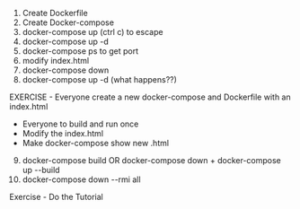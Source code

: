 1) Create Dockerfile
2) Create Docker-compose
3) docker-compose up (ctrl c) to escape
4) docker-compose up -d
5) docker-compose ps to get port
6) modify index.html 
7) docker-compose down
8) docker-compose up -d (what happens??)

EXERCISE - Everyone create a new docker-compose and Dockerfile with an index.html
- Everyone to build and run once
- Modify the index.html
- Make docker-compose show new .html

9) docker-compose build OR docker-compose down + docker-compose up --build
10) docker-compose down --rmi all

Exercise - Do the Tutorial